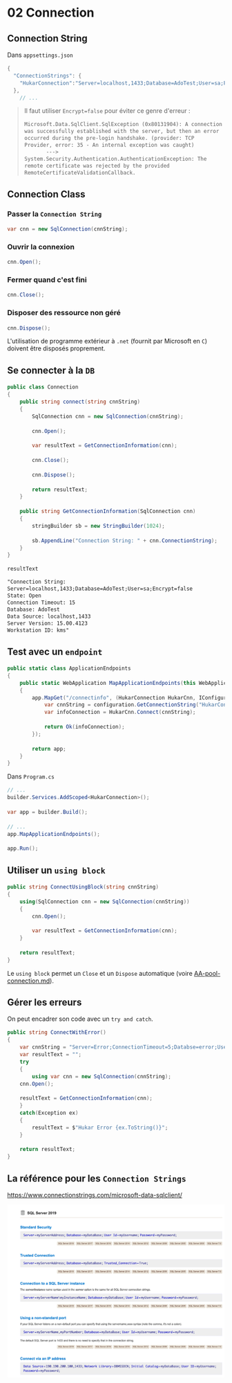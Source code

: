# 02 Connection

## Connection String

Dans `appsettings.json`

```cs
{
  "ConnectionStrings": {
    "HukarConnection":"Server=localhost,1433;Database=AdoTest;User=sa;Password=huk@r2Xmen99;Encrypt=false"
  },
    // ...
```

> Il faut utiliser `Encrypt=false` pour éviter ce genre d'erreur :
>
> ```
> Microsoft.Data.SqlClient.SqlException (0x80131904): A connection was successfully established with the server, but then an error occurred during the pre-login handshake. (provider: TCP Provider, error: 35 - An internal exception was caught)
>        ---> System.Security.Authentication.AuthenticationException: The remote certificate was rejected by the provided RemoteCertificateValidationCallback.
> ```



## Connection Class

### Passer la `Connection String`

```cs
var cnn = new SqlConnection(cnnString);
```



### Ouvrir la connexion

```cs
cnn.Open();
```



### Fermer quand c'est fini

```cs
cnn.Close();
```



### Disposer des ressource non géré

```cs
cnn.Dispose();
```

L'utilisation de programme extérieur à `.net` (fournit par Microsoft en `C`) doivent être disposés proprement.



## Se connecter à la `DB`

```cs
public class Connection
{
    public string connect(string cnnString)
    {
        SqlConnection cnn = new SqlConnection(cnnString);

        cnn.Open();

        var resultText = GetConnectionInformation(cnn);

        cnn.Close();

        cnn.Dispose();
        
        return resultText;
    }

    public string GetConnectionInformation(SqlConnection cnn)
    {
        stringBuilder sb = new StringBuilder(1024);
        
        sb.AppendLine("Connection String: " + cnn.ConnectionString);
    }
}
```

`resultText`

```
"Connection String: Server=localhost,1433;Database=AdoTest;User=sa;Encrypt=false
State: Open
Connection Timeout: 15
Database: AdoTest
Data Source: localhost,1433
Server Version: 15.00.4123
Workstation ID: kms"
```



## Test avec un `endpoint`

```cs
public static class ApplicationEndpoints
{
    public static WebApplication MapApplicationEndpoints(this WebApplication app)
    {
        app.MapGet("/connectinfo", (HukarConnection HukarCnn, IConfiguration configuration) => {
            var cnnString = configuration.GetConnectionString("HukarConnection");
            var infoConnection = HukarCnn.Connect(cnnString);

            return Ok(infoConnection);
        });

        return app;
    }
}
```

Dans `Program.cs`

```cs
// ...
builder.Services.AddScoped<HukarConnection>();

var app = builder.Build();

// ...
app.MapApplicationEndpoints();

app.Run();
```



## Utiliser un `using block`

```cs
public string ConnectUsingBlock(string cnnString)
{
    using(SqlConnection cnn = new SqlConnection(cnnString))
    {
        cnn.Open();

    	var resultText = GetConnectionInformation(cnn);
    }

    return resultText;
}
```

Le `using block` permet un `Close` et un `Dispose` automatique (voire [AA-pool-connection.md](AA-pool-connection)).



## Gérer les erreurs

On peut encadrer son code avec un `try and catch`.

```cs
public string ConnectWithError()
{
    var cnnString = "Server=Error;ConnectionTimeout=5;Databse=error;User=sa;Password=huk@k2Xmen99;Encrypt=false";
    var resultText = "";
    try
    {
        using var cnn = new SqlConnection(cnnString);
    cnn.Open();

    resultText = GetConnectionInformation(cnn);
    }
    catch(Exception ex)
    {
        resultText = $"Hukar Error {ex.ToString()}";
    }
    
    return resultText;
}
```



## La référence pour les `Connection Strings`

https://www.connectionstrings.com/microsoft-data-sqlclient/

<img src="assets/web-ressource-for-connection-string-yyu.png" alt="web-ressource-for-connection-string-yyu" style="zoom:50%;" />